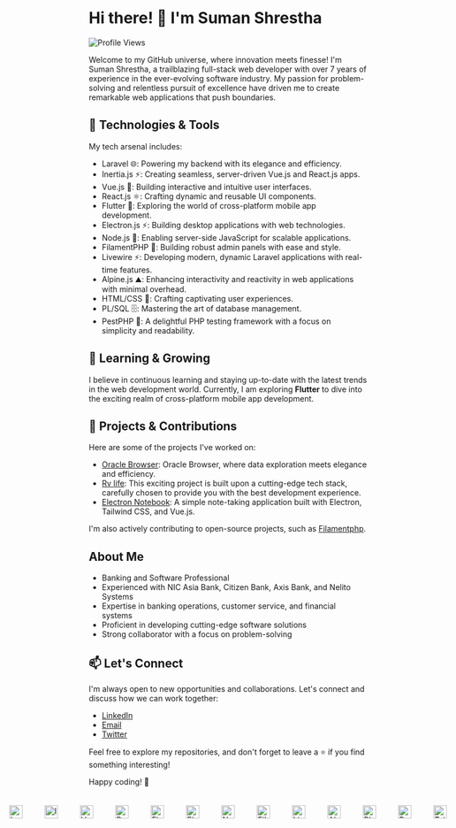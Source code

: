 # Hi there! 👋 I'm Suman Shrestha

![Profile Views](https://komarev.com/ghpvc/?username=summonshr&color=blueviolet)

Welcome to my GitHub universe, where innovation meets finesse! I'm Suman Shrestha, a trailblazing full-stack web developer with over 7 years of experience in the ever-evolving software industry. My passion for problem-solving and relentless pursuit of excellence have driven me to create remarkable web applications that push boundaries.

## 🚀 Technologies & Tools

My tech arsenal includes:

- Laravel :globe_with_meridians:: Powering my backend with its elegance and efficiency.
- Inertia.js :zap:: Creating seamless, server-driven Vue.js and React.js apps.
- Vue.js :art:: Building interactive and intuitive user interfaces.
- React.js :atom_symbol:: Crafting dynamic and reusable UI components.
- Flutter :iphone:: Exploring the world of cross-platform mobile app development.
- Electron.js :zap:: Building desktop applications with web technologies.
- Node.js :rocket:: Enabling server-side JavaScript for scalable applications.
- FilamentPHP :wrench:: Building robust admin panels with ease and style.
- Livewire :zap:: Developing modern, dynamic Laravel applications with real-time features.
- Alpine.js :mountain:: Enhancing interactivity and reactivity in web applications with minimal overhead.
- HTML/CSS :rainbow:: Crafting captivating user experiences.
- PL/SQL :file_cabinet:: Mastering the art of database management.
- PestPHP :bug:: A delightful PHP testing framework with a focus on simplicity and readability.




## 🌱 Learning & Growing

I believe in continuous learning and staying up-to-date with the latest trends in the web development world. Currently, I am exploring **Flutter** to dive into the exciting realm of cross-platform mobile app development.

## 🌟 Projects & Contributions

Here are some of the projects I've worked on:

- [Oracle Browser](https://github.com/Summonshr/oracle-browser): Oracle Browser, where data exploration meets elegance and efficiency.
- [Rv life](https://github.com/Summonshr/rvlife): This exciting project is built upon a cutting-edge tech stack, carefully chosen to provide you with the best development experience.
- [Electron Notebook](https://github.com/Summonshr/electron-notebook): A simple note-taking application built with Electron, Tailwind CSS, and Vue.js.

I'm also actively contributing to open-source projects, such as [Filamentphp](https://github.com/filamentphp/filament).

## About Me

- Banking and Software Professional
- Experienced with NIC Asia Bank, Citizen Bank, Axis Bank, and Nelito Systems
- Expertise in banking operations, customer service, and financial systems
- Proficient in developing cutting-edge software solutions
- Strong collaborator with a focus on problem-solving

## 📫 Let's Connect

I'm always open to new opportunities and collaborations. Let's connect and discuss how we can work together:

- [LinkedIn](https://linkedin.com/in/suman-shresth)
- [Email](mailto:summonshr@gmail.com)
- [Twitter](https://twitter.com/sumfreelancer)

Feel free to explore my repositories, and don't forget to leave a ⭐️ if you find something interesting!

Happy coding! 🚀
<div style="display: flex; align-items: center; justify-content: center;">
  <img src="https://laravel.com/img/notification-logo.png" alt="Laravel Logo" height="24" style="margin: 20px;">
  <img src="https://avatars.githubusercontent.com/u/47703742?s=280&v=4" alt="Inertia.js Logo" height="24" style="margin: 20px;">
  <img src="https://vuejs.org/images/logo.png" alt="Vue.js Logo" height="24" style="margin: 20px;">
  <img src="https://www.datocms-assets.com/45470/1631110818-logo-react-js.png" alt="React.js Logo" height="24" style="margin: 20px;">
  <img src="https://static1.xdaimages.com/wordpress/wp-content/uploads/2018/02/Flutter-Framework-Feature-Image-Background-Colour.png" alt="Flutter Logo" height="24" style="margin: 20px;">
  <img src="https://electronjs.org/images/electron-logo.svg" alt="Electron.js Logo" height="24" style="margin: 20px;">
  <img src="https://nodejs.org/static/images/logo.svg" alt="Node.js Logo" height="24" style="margin: 20px;">
  <img src="https://user-images.githubusercontent.com/41773797/131910226-676cb28a-332d-4162-a6a8-136a93d5a70f.png" alt="FilamentPHP Logo" height="24" style="margin: 20px;">
  <img src="https://laravel-livewire.com/img/twitter.png" alt="Livewire Logo" height="24" style="margin: 20px;">
  <img src="https://alpinejs.dev/alpine_long.svg" alt="Alpine.js Logo" height="24" style="margin: 20px;">
  <img src="https://cdn.educba.com/academy/wp-content/uploads/2019/01/PL-SQL-Commands1.jpg" alt="PL/SQL Logo" height="24" style="margin: 20px;">
  <img src="https://pestphp.com/www/assets/logo.svg" alt="PestPHP Logo" height="24" style="margin: 20px;">
  <img src="https://upload.wikimedia.org/wikipedia/commons/thumb/9/95/Tailwind_CSS_logo.svg/512px-Tailwind_CSS_logo.svg.png?20220224135351" alt="Tailwind CSS Logo" height="24" style="margin: 20px;">
</div>
